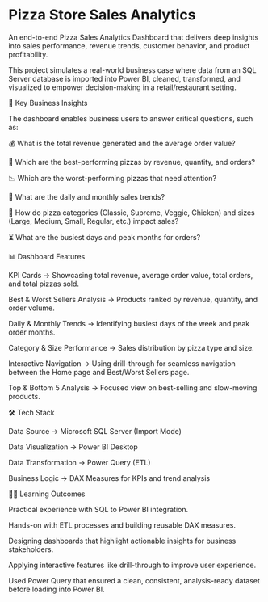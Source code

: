 # Pizza Store Sales Analytics
An end-to-end Pizza Sales Analytics Dashboard that delivers deep insights into sales performance, revenue trends, customer behavior, and product profitability.

This project simulates a real-world business case where data from an SQL Server database is imported into Power BI, cleaned, transformed, and visualized to empower decision-making in a retail/restaurant setting.

🚀 Key Business Insights

The dashboard enables business users to answer critical questions, such as:

💰 What is the total revenue generated and the average order value?

🥇 Which are the best-performing pizzas by revenue, quantity, and orders?

📉 Which are the worst-performing pizzas that need attention?

📅 What are the daily and monthly sales trends?

🍕 How do pizza categories (Classic, Supreme, Veggie, Chicken) and sizes (Large, Medium, Small, Regular, etc.) impact sales?

⏳ What are the busiest days and peak months for orders?

📊 Dashboard Features

KPI Cards → Showcasing total revenue, average order value, total orders, and total pizzas sold.

Best & Worst Sellers Analysis → Products ranked by revenue, quantity, and order volume.

Daily & Monthly Trends → Identifying busiest days of the week and peak order months.

Category & Size Performance → Sales distribution by pizza type and size.

Interactive Navigation → Using drill-through for seamless navigation between the Home page and Best/Worst Sellers page.

Top & Bottom 5 Analysis → Focused view on best-selling and slow-moving products.

🛠️ Tech Stack

Data Source → Microsoft SQL Server (Import Mode)

Data Visualization → Power BI Desktop

Data Transformation → Power Query (ETL)

Business Logic → DAX Measures for KPIs and trend analysis


🧑‍💻 Learning Outcomes

Practical experience with SQL to Power BI integration.

Hands-on with ETL processes and building reusable DAX measures.

Designing dashboards that highlight actionable insights for business stakeholders.

Applying interactive features like drill-through to improve user experience.

Used Power Query that ensured a clean, consistent, analysis-ready dataset before loading into Power BI.
